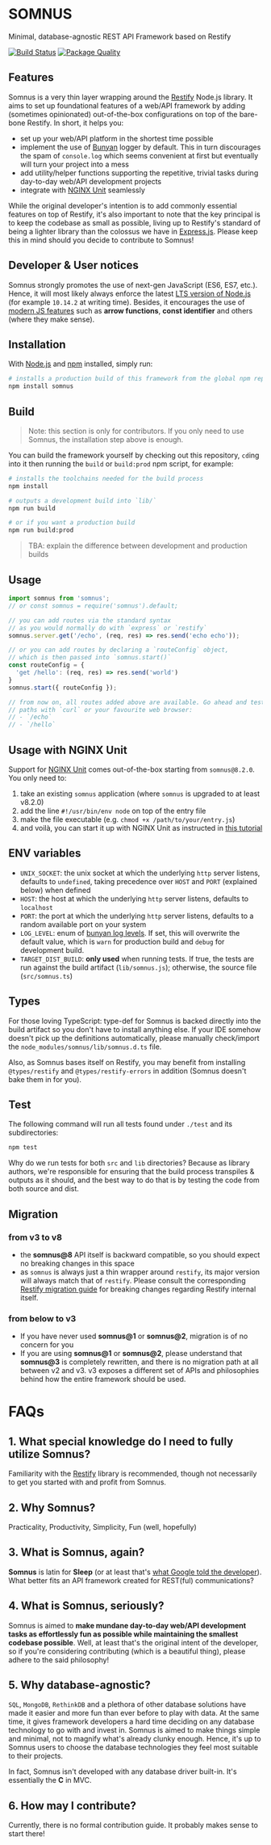 SOMNUS
======

Minimal, database-agnostic REST API Framework based on Restify

[![Build Status](https://travis-ci.org/somnusjs/somnus.svg)](https://travis-ci.org/somnusjs/somnus)
[![Package Quality](https://npm.packagequality.com/shield/somnus.svg)](https://packagequality.com/#?package=somnus)

## Features

Somnus is a very thin layer wrapping around the [Restify](https://www.npmjs.com/package/restify) Node.js library. It aims to set up foundational features of a web/API framework by adding (sometimes opinionated) out-of-the-box configurations on top of the bare-bone Restify. In short, it helps you:

- set up your web/API platform in the shortest time possible
- implement the use of [Bunyan](https://www.npmjs.com/package/bunyan) logger by default. This in turn discourages the spam of `console.log` which seems convenient at first but eventually will turn your project into a mess
- add utility/helper functions supporting the repetitive, trivial tasks during day-to-day web/API development projects
- integrate with [NGINX Unit](https://www.nginx.com/blog/introducing-nginx-unit/) seamlessly

While the original developer's intention is to add commonly essential features on top of Restify, it's also important to note that the key principal is to keep the codebase as small as possible, living up to Restify's standard of being a lighter library than the colossus we have in [Express.js](https://expressjs.com/). Please keep this in mind should you decide to contribute to Somnus!

## Developer & User notices

Somnus strongly promotes the use of next-gen JavaScript (ES6, ES7, etc.). Hence, it will most likely always enforce the latest [LTS version of Node.js](https://github.com/nodejs/LTS) (for example `10.14.2` at writing time). Besides, it encourages the use of [modern JS features](https://github.com/lukehoban/es6features) such as **arrow functions**, **const identifier** and others (where they make sense).

## Installation

With [Node.js](https://nodejs.org) and [npm](https://www.npmjs.com/) installed, simply run:

```bash
# installs a production build of this framework from the global npm repo
npm install somnus
```

## Build

> Note: this section is only for contributors. If you only need to use Somnus, the installation step above is enough.

You can build the framework yourself by checking out this repository, `cd`ing into it then running the `build` or `build:prod` npm script, for example:

```bash
# installs the toolchains needed for the build process
npm install

# outputs a development build into `lib/`
npm run build

# or if you want a production build
npm run build:prod
```

> TBA: explain the difference between development and production builds

## Usage

```javascript
import somnus from 'somnus';
// or const somnus = require('somnus').default;

// you can add routes via the standard syntax
// as you would normally do with `express` or `restify`
somnus.server.get('/echo', (req, res) => res.send('echo echo'));

// or you can add routes by declaring a `routeConfig` object,
// which is then passed into `somnus.start()`
const routeConfig = {
  'get /hello': (req, res) => res.send('world')
}
somnus.start({ routeConfig });

// from now on, all routes added above are available. Go ahead and test these
// paths with `curl` or your favourite web browser:
// - `/echo`
// - `/hello`
```

## Usage with NGINX Unit

Support for [NGINX Unit](https://www.nginx.com/blog/introducing-nginx-unit/) comes out-of-the-box starting from `somnus@8.2.0`. You only need to:
1. take an existing `somnus` application (where `somnus` is upgraded to at least v8.2.0)
2. add the line `#!/usr/bin/env node` on top of the entry file
3. make the file executable (e.g. `chmod +x /path/to/your/entry.js`)
4. and voilà, you can start it up with NGINX Unit as instructed in [this tutorial](https://unit.nginx.org/howto/samples/#node-js)

## ENV variables

- `UNIX_SOCKET`: the unix socket at which the underlying `http` server listens, defaults to `undefined`, taking precedence over `HOST` and `PORT` (explained below) when defined
- `HOST`: the host at which the underlying `http` server listens, defaults to `localhost`
- `PORT`: the port at which the underlying `http` server listens, defaults to a random available port on your system
- `LOG_LEVEL`: enum of [bunyan log levels](https://github.com/trentm/node-bunyan#levels). If set, this will overwrite the default value, which is `warn` for production build and `debug` for development build.
- `TARGET_DIST_BUILD`: **only used** when running tests. If true, the tests are run against the build artifact (`lib/somnus.js`); otherwise, the source file (`src/somnus.ts`)

## Types

For those loving TypeScript: type-def for Somnus is backed directly into the build artifact so you don't have to install anything else. If your IDE somehow doesn't pick up the definitions automatically, please manually check/import the `node_modules/somnus/lib/somnus.d.ts` file.

Also, as Somnus bases itself on Restify, you may benefit from installing `@types/restify` and `@types/restify-errors` in addition (Somnus doesn't bake them in for you).

## Test

The following command will run all tests found under `./test` and its subdirectories:

```bash
npm test
```

Why do we run tests for both `src` and `lib` directories? Because as library authors, we're responsible for ensuring that the build process transpiles & outputs as it should, and the best way to do that is by testing the code from both source and dist.

## Migration

### from v3 to v8
- the **somnus@8** API itself is backward compatible, so you should expect no breaking changes in this space
- as `somnus` is always just a thin wrapper around `restify`, its major version will always match that of `restify`. Please consult the corresponding [Restify migration guide](http://restify.com/docs/home/) for breaking changes regarding Restify internal itself.

### from below to v3
- If you have never used **somnus@1** or **somnus@2**, migration is of no concern for you
- If you are using **somnus@1** or **somnus@2**, please understand that **somnus@3** is completely rewritten, and there is no migration path at all between v2 and v3. v3 exposes a different set of APIs and philosophies behind how the entire framework should be used.

FAQs
====

## 1. What special knowledge do I need to fully utilize Somnus?
Familiarity with the [Restify](https://www.npmjs.com/package/restify) library is recommended, though not necessarily to get you started with and profit from Somnus.

## 2. Why Somnus?
Practicality, Productivity, Simplicity, Fun (well, hopefully)

## 3. What is Somnus, again?
**Somnus** is latin for **Sleep** (or at least that's [what Google told the developer](https://translate.google.com/?ie=UTF-8&hl=en&client=tw-ob#la/en/Somnus)). What better fits an API framework created for REST(ful) communications?

## 4. What is Somnus, seriously?
Somnus is aimed to **make mundane day-to-day web/API development tasks as effortlessly fun as possible while maintaining the smallest codebase possible**. Well, at least that's the original intent of the developer, so if you're considering contributing (which is a beautiful thing), please adhere to the said philosophy!

## 5. Why database-agnostic?
`SQL`, `MongoDB`, `RethinkDB` and a plethora of other database solutions have made it easier and more fun than ever before to play with data. At the same time, it gives framework developers a hard time deciding on any database technology to go with and invest in. Somnus is aimed to make things simple and minimal, not to magnify what's already clunky enough. Hence, it's up to Somnus users to choose the database technologies they feel most suitable to their projects.

In fact, Somnus isn't developed with any database driver built-in. It's essentially the **C** in MVC.

## 6. How may I contribute?
Currently, there is no formal contribution guide. It probably makes sense to start there!

